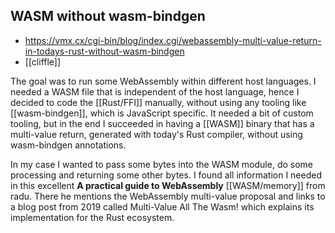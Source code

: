 ## WASM without wasm-bindgen
- https://vmx.cx/cgi-bin/blog/index.cgi/webassembly-multi-value-return-in-todays-rust-without-wasm-bindgen
- [[cliffle]]

The goal was to run some WebAssembly within different host languages. I needed a WASM file that is independent of the host language, hence I decided to code the [[Rust/FFI]] manually, without using any tooling like [[wasm-bindgen]], which is JavaScript specific. It needed a bit of custom tooling, but in the end I succeeded in having a [[WASM]] binary that has a multi-value return, generated with today's Rust compiler, without using wasm-bindgen annotations.

In my case I wanted to pass some bytes into the WASM module, do some processing and returning some other bytes. I found all information I needed in this excellent **A practical guide to WebAssembly** [[WASM/memory]] from radu. There he mentions the WebAssembly multi-value proposal and links to a blog post from 2019 called Multi-Value All The Wasm! which explains its implementation for the Rust ecosystem.
